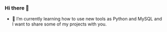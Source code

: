 ### Hi there 👋

- 🌱 I’m currently learning how to use new tools as Python and MySQL and I want to share some of my projects with you.

